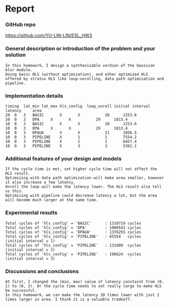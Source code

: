 # Report

### GitHub repo
https://github.com/YU-LIN-LIN/ESL_HW3

### General description or introduction of the problem and your solution
	In this homework, I design a synthesizable verdion of the Gaussian blur module.
	Doing basic HLS (without optimization), and other optimized HLS offered by stratus HLS like loop-unrolling, data path optimization and pipeline.
	
### Implementation details
	timing	lat_min	lat_max	hls_config	loop_unroll	initial interval	latency		area
	20	0	3	BASIC		X		X			20		2253.6	
	20	0	3	DPA		X		X			29		1813.4	
	10	0	3	BASIC		X		X			20		2253.6	
	10	0	3	DPA		X		X			29		1813.4	
	10	0	3	DPAUA		V		X			21		2856.5	
	10	0	3	PIPELINE	X		1			1		7554.2
	10	0	3	PIPELINE	X		2			2		6457.4	
	10	0	3	PIPELINE	X		3			3		5362.1	
### Additional features of your design and models

	If the cycle time is met, set higher cycle time will not affect the HLS result.
	Optimizing with data path optimization will make area smaller, however it also increase a few latency.
	Unroll the loop will make the latency lower. The HLS result also tell us this.
	Optimizing with pipeline could decrease latency a lot, but the area will become much larger at the same time. 

### Experimental results
	Total cycles of 'hls_config' = 'BASIC' 		: 1310719 cycles
	Total cycles of 'hls_config' = 'DPA'  		: 1900543 cycles
	Total cycles of 'hls_config' = 'DPAUA'		: 1376255 cycles
	Total cycles of 'hls_config' = 'PIPELINE' 	: 65554   cycles	(initial interval = 1)
	Total cycles of 'hls_config' = 'PIPELINE' 	: 131089  cycles	(initial interval = 2)
	Total cycles of 'hls_config' = 'PIPELINE' 	: 196624  cycles	(initial interval = 3)

### Discussions and conclusions
	At first, I changed the (min, max) value of latency constaint from (0, 1) to (0, 3). Or the cycle time needs to set really large to make HLS be successful.
	In this homework, we can make the latency 20 times lower with just 2 times larger in area. I think it is a valuable tradeoff.
